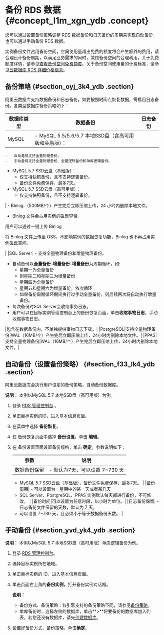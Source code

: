 # 备份 RDS 数据 {#concept_l1m_xgn_ydb .concept}

您可以通过设置备份策略调整 RDS 数据备份和日志备份的周期来实现自动备份，也可以通过手动备份 RDS 数据。

实例备份文件占用备份空间，空间使用量超出免费的额度将会产生额外的费用，请合理设计备份周期，以满足业务需求的同时，兼顾备份空间的合理利用。关于免费额度详情，请参见[查看备份空间免费额度](intl.zh-CN/用户指南/备份与恢复/查看备份空间免费额度.md#)。关于备份空间使用量的计费标准，请参见[云数据库 RDS 详细价格信息](https://www.alibabacloud.com/product/apsaradb-for-rds#pricing)。

## 备份策略 {#section_oyj_3k4_ydb .section}

阿里云数据库支持数据备份和日志备份。如要按照时间点恢复数据，需启用日志备份。各类型数据库备份策略如下：

|数据库类型|数据备份|日志备份|
|-----|----|----|
|MySQL| -   MySQL 5.5/5.6/5.7 本地SSD盘（含高可用版和金融版）：
    -   自动备份支持全量物理备份。
    -   手动备份支持全量物理备份、全量逻辑备份和单库逻辑备份。
-   MySQL 5.7 SSD云盘（基础版）：
    -   仅支持快照备份，且不支持逻辑备份。
    -   备份文件免费保存，最多7天。
-   MySQL 5.7 SSD云盘（高可用版）：
    -   仅支持快照备份，且不支持逻辑备份。

 | -   Binlog （500MB/个）产生完后立即压缩上传，24 小时内删除本地文件。
-   Binlog 文件会占用实例的磁盘容量。

用户可以通过一键上传 Binlog

将 Binlog 文件上传至 OSS，不影响实例的数据恢复功能，Binlog 也不再占用实例磁盘空间。


 |
|SQL Server| -   支持全量物理备份和增量物理备份。
-   自动备份以**全量备份-增量备份-增量备份**为周期循环，如:
    -   星期一为全量备份
    -   则星期二和星期三为增量备份
    -   星期四为全量备份
    -   星期五和星期六为增量备份，依次循环
    -   如果备份周期循环期间执行过手动全量备份，则后续两次将自动执行增量备份。
-   每次备份时SQL Server会收缩事务日志。
-   用户可以在目标实例管理控制台上的备份恢复页面，单击**收缩事物日志**，手动收缩事物日志。

 |包含在数据备份内，不单独提供事物日志下载。|
|PostgreSQL|支持全量物理备份|WAL（16MB/个）产生完后立即压缩上传，24小时内删除本地文件。|
|PPAS|支持全量物理备份|WAL（16MB/个）产生完后立即压缩上传，24小时内删除本地文件。|

## 自动备份（设置备份策略） {#section_f33_lk4_ydb .section}

阿里云数据库会执行用户设定的备份策略，自动备份数据库。

**说明：** 本例以MySQL 5.7 本地SSD盘（高可用版）为例。

1.  登录 [RDS 管理控制台](https://rds.console.aliyun.com/) 。
2.  单击目标实例的ID，进入基本信息页面。
3.  在菜单中选择 **备份恢复**。
4.  在 备份恢复页面中选择 **备份设置**，单击 **编辑**。
5.  在 备份设置页面设置备份规格，单击 **确定**。参数说明如下：

     

    |参数|说明|
    |--|--|
    |数据备份保留|     -   默认为7天，可以设置 7~730 天
    -   MySQL 5.7 SSD云盘（基础版），备份文件免费保存，最多7天。
 |
    |备份周期|     -   可以设置为一星期中的某一天或者某几天
    -   SQL Server、PostgreSQL、PPAS 实例默认每天都进行备份，不可修改。
 |
    |备份时间|可以设置为任意时段，以小时为单位。|
    |日志备份保留|     -   日志备份文件保留的天数，默认为 7 天。
    -   可以设置 7~730 天，且必须小于等于数据备份天数。
 |


## 手动备份 {#section_yvd_yk4_ydb .section}

**说明：** 本例以MySQL 5.7 本地SSD盘（高可用版）单库逻辑备份为例。

1.  登录 [RDS 管理控制台](https://rds.console.aliyun.com/)。
2.  选择目标实例所在地域。
3.  单击目标实例的 ID，进入基本信息页面。
4.  单击页面右上角的**备份实例**，打开备份实例对话框。

     

    **说明：** 

    -   备份方式、备份策略：各引擎支持的备份策略不同，请参见[备份策略](#section_oyj_3k4_ydb)。
    -   单库备份时，选择左侧的数据库，单击**\>**将要备份的数据库加入列表。若您还没有数据库，请先[创建数据库](intl.zh-CN/用户指南/数据库管理/创建数据库.md#)。

5.  设置好备份方式、备份策略，单击**确定**。

